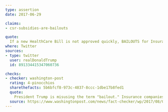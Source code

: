 ```yaml
---
type: assertion
date: 2017-06-29

claims:
- csr-subsidies-are-bailouts

quote:
  If a new HealthCare Bill is not approved quickly, BAILOUTS for Insurance Companies and BAILOUTS for Members of Congress will end very soon!
where: Twitter
sources:
- type: twitter
  user: realDonaldTrump
  id: 891334415347060736

checks:
- checker: washington-post
  rating: 4-pinocchios
  sharethefacts: 5b6bfcf8-973c-4837-8ccc-1dbe17b8fed1
  quote:
    President Trump is misusing the term "bailout." Insurance companies don’t make money through cost-sharing -- they are being paid back for money they've already spent on behalf of people who purchased their health plans. The president either doesn't understand the process or is being purposely misleading. He earns Four Pinocchios.
  source: https://www.washingtonpost.com/news/fact-checker/wp/2017/08/07/president-trumps-claim-of-obamacare-bailouts-for-insurance-companies/
---
```

